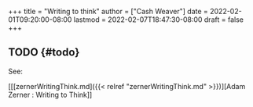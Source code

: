 +++
title = "Writing to think"
author = ["Cash Weaver"]
date = 2022-02-01T09:20:00-08:00
lastmod = 2022-02-07T18:47:30-08:00
draft = false
+++

## TODO {#todo}

See:

[[[zernerWritingThink.md]({{< relref "zernerWritingThink.md" >}})][Adam Zerner
: Writing to Think]]
